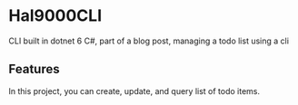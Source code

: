 # Hal9000CLI
CLI built in dotnet 6 C#, part of a blog post, managing a todo list using a cli

## Features
In this project, you can create, update, and query list of todo items.
